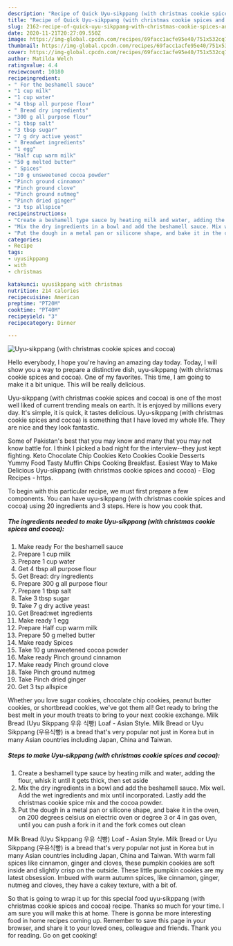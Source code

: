 ```yaml
---
description: "Recipe of Quick Uyu-sikppang (with christmas cookie spices and cocoa)"
title: "Recipe of Quick Uyu-sikppang (with christmas cookie spices and cocoa)"
slug: 2162-recipe-of-quick-uyu-sikppang-with-christmas-cookie-spices-and-cocoa
date: 2020-11-21T20:27:09.550Z
image: https://img-global.cpcdn.com/recipes/69facc1acfe95e40/751x532cq70/uyu-sikppang-with-christmas-cookie-spices-and-cocoa-recipe-main-photo.jpg
thumbnail: https://img-global.cpcdn.com/recipes/69facc1acfe95e40/751x532cq70/uyu-sikppang-with-christmas-cookie-spices-and-cocoa-recipe-main-photo.jpg
cover: https://img-global.cpcdn.com/recipes/69facc1acfe95e40/751x532cq70/uyu-sikppang-with-christmas-cookie-spices-and-cocoa-recipe-main-photo.jpg
author: Matilda Welch
ratingvalue: 4.4
reviewcount: 10180
recipeingredient:
- " For the beshamell sauce"
- "1 cup milk"
- "1 cup water"
- "4 tbsp all purpose flour"
- " Bread dry ingredients"
- "300 g all purpose flour"
- "1 tbsp salt"
- "3 tbsp sugar"
- "7 g dry active yeast"
- " Breadwet ingredients"
- "1 egg"
- "Half cup warm milk"
- "50 g melted butter"
- " Spices"
- "10 g unsweetened cocoa powder"
- "Pinch ground cinnamon"
- "Pinch ground clove"
- "Pinch ground nutmeg"
- "Pinch dried ginger"
- "3 tsp allspice"
recipeinstructions:
- "Create a beshamell type sauce by heating milk and water, adding the flour, whisk it until it gets thick, then set aside"
- "Mix the dry ingredients in a bowl and add the beshamell sauce. Mix well. Add the wet ingredients and mix until incorporated. Lastly add the christmas cookie spice mix and the cocoa powder."
- "Put the dough in a metal pan or silicone shape, and bake it in the oven, on 200 degrees celsius on electric oven or degree 3 or 4 in gas oven, until you can push a fork in it and the fork comes out clean"
categories:
- Recipe
tags:
- uyusikppang
- with
- christmas

katakunci: uyusikppang with christmas 
nutrition: 214 calories
recipecuisine: American
preptime: "PT20M"
cooktime: "PT40M"
recipeyield: "3"
recipecategory: Dinner

---
```



![Uyu-sikppang (with christmas cookie spices and cocoa)](https://img-global.cpcdn.com/recipes/69facc1acfe95e40/751x532cq70/uyu-sikppang-with-christmas-cookie-spices-and-cocoa-recipe-main-photo.jpg)

Hello everybody, I hope you're having an amazing day today. Today, I will show you a way to prepare a distinctive dish, uyu-sikppang (with christmas cookie spices and cocoa). One of my favorites. This time, I am going to make it a bit unique. This will be really delicious.

Uyu-sikppang (with christmas cookie spices and cocoa) is one of the most well liked of current trending meals on earth. It is enjoyed by millions every day. It's simple, it is quick, it tastes delicious. Uyu-sikppang (with christmas cookie spices and cocoa) is something that I have loved my whole life. They are nice and they look fantastic.

Some of Pakistan&#39;s best that you may know and many that you may not know battle for. I think I picked a bad night for the interview--they just kept fighting. Keto Chocolate Chip Cookies Keto Cookies Cookie Desserts Yummy Food Tasty Muffin Chips Cooking Breakfast. Easiest Way to Make Delicious Uyu-sikppang (with christmas cookie spices and cocoa) - Elog Recipes - https.


To begin with this particular recipe, we must first prepare a few components. You can have uyu-sikppang (with christmas cookie spices and cocoa) using 20 ingredients and 3 steps. Here is how you cook that.

<!--inarticleads1-->

##### The ingredients needed to make Uyu-sikppang (with christmas cookie spices and cocoa):

1. Make ready  For the beshamell sauce
1. Prepare 1 cup milk
1. Prepare 1 cup water
1. Get 4 tbsp all purpose flour
1. Get  Bread: dry ingredients
1. Prepare 300 g all purpose flour
1. Prepare 1 tbsp salt
1. Take 3 tbsp sugar
1. Take 7 g dry active yeast
1. Get  Bread:wet ingredients
1. Make ready 1 egg
1. Prepare Half cup warm milk
1. Prepare 50 g melted butter
1. Make ready  Spices
1. Take 10 g unsweetened cocoa powder
1. Make ready Pinch ground cinnamon
1. Make ready Pinch ground clove
1. Take Pinch ground nutmeg
1. Take Pinch dried ginger
1. Get 3 tsp allspice


Whether you love sugar cookies, chocolate chip cookies, peanut butter cookies, or shortbread cookies, we&#39;ve got them all! Get ready to bring the best melt in your mouth treats to bring to your next cookie exchange. Milk Bread (Uyu Sikppang 우유 식빵) Loaf - Asian Style. Milk Bread or Uyu Sikppang (우유식빵) is a bread that&#39;s very popular not just in Korea but in many Asian countries including Japan, China and Taiwan. 

<!--inarticleads2-->

##### Steps to make Uyu-sikppang (with christmas cookie spices and cocoa):

1. Create a beshamell type sauce by heating milk and water, adding the flour, whisk it until it gets thick, then set aside
1. Mix the dry ingredients in a bowl and add the beshamell sauce. Mix well. Add the wet ingredients and mix until incorporated. Lastly add the christmas cookie spice mix and the cocoa powder.
1. Put the dough in a metal pan or silicone shape, and bake it in the oven, on 200 degrees celsius on electric oven or degree 3 or 4 in gas oven, until you can push a fork in it and the fork comes out clean


Milk Bread (Uyu Sikppang 우유 식빵) Loaf - Asian Style. Milk Bread or Uyu Sikppang (우유식빵) is a bread that&#39;s very popular not just in Korea but in many Asian countries including Japan, China and Taiwan. With warm fall spices like cinnamon, ginger and cloves, these pumpkin cookies are soft inside and slightly crisp on the outside. These little pumpkin cookies are my latest obsession. Imbued with warm autumn spices, like cinnamon, ginger, nutmeg and cloves, they have a cakey texture, with a bit of. 

So that is going to wrap it up for this special food uyu-sikppang (with christmas cookie spices and cocoa) recipe. Thanks so much for your time. I am sure you will make this at home. There is gonna be more interesting food in home recipes coming up. Remember to save this page in your browser, and share it to your loved ones, colleague and friends. Thank you for reading. Go on get cooking!
